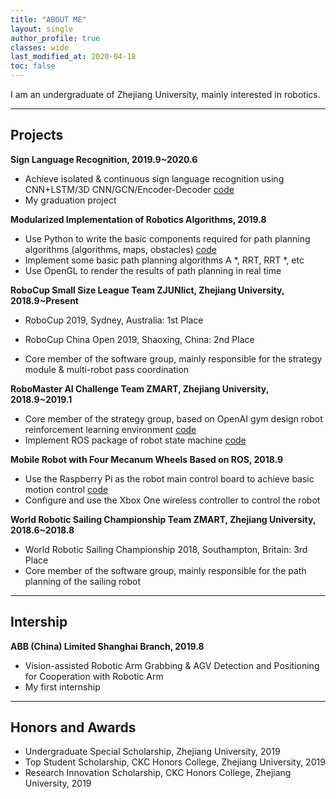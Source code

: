 ```yaml
---
title: "ABOUT ME"
layout: single
author_profile: true
classes: wide
last_modified_at: 2020-04-18
toc: false
---
```


I am an undergraduate of Zhejiang University, mainly interested in robotics.

---

## Projects

**Sign Language Recognition, 2019.9~2020.6**

- Achieve isolated & continuous sign language recognition using CNN+LSTM/3D CNN/GCN/Encoder-Decoder [code](https://github.com/0aqz0/SLR)
- My graduation project

**Modularized Implementation of Robotics Algorithms, 2019.8**

- Use Python to write the basic components required for path planning algorithms (algorithms, maps, obstacles) [code](https://github.com/0aqz0/Robotics-Notebook)
- Implement some basic path planning algorithms A *, RRT, RRT *, etc
- Use OpenGL to render the results of path planning in real time

**RoboCup Small Size League Team ZJUNlict, Zhejiang University, 2018.9~Present**

- RoboCup 2019, Sydney, Australia: 1st Place

- RoboCup China Open 2019, Shaoxing, China: 2nd Place
- Core member of the software group, mainly responsible for the strategy module & multi-robot pass coordination

**RoboMaster AI Challenge Team ZMART, Zhejiang University, 2018.9~2019.1**

- Core member of the strategy group, based on OpenAI gym design robot reinforcement learning environment [code](https://github.com/0aqz0/rm-gym)
- Implement ROS package of robot state machine [code](https://github.com/0aqz0/state_machine)

**Mobile Robot with Four Mecanum Wheels Based on ROS, 2018.9**

- Use the Raspberry Pi as the robot main control board to achieve basic motion control [code](https://github.com/0aqz0/smart-car)
- Configure and use the Xbox One wireless controller to control the robot

**World Robotic Sailing Championship Team ZMART, Zhejiang University, 2018.6~2018.8**

- World Robotic Sailing Championship 2018, Southampton, Britain: 3rd Place
- Core member of the software group, mainly responsible for the path planning of the sailing robot

---

## Intership

**ABB (China) Limited Shanghai Branch, 2019.8**

- Vision-assisted Robotic Arm Grabbing & AGV Detection and Positioning for Cooperation with Robotic Arm
- My first internship

---

## Honors and Awards

- Undergraduate Special Scholarship, Zhejiang University, 2019
- Top Student Scholarship, CKC Honors College, Zhejiang University, 2019
- Research Innovation Scholarship, CKC Honors College, Zhejiang University, 2019

